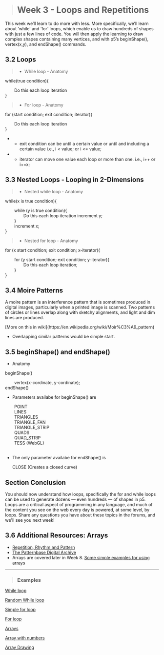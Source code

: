 ># Week 3 - Loops and Repetitions
<p>
    This week we’ll learn to do more with less. More specifically, we’ll learn about ‘while’ and ‘for’ loops, which enable us to draw hundreds of shapes with just a few lines of code. You will then apply the learning to draw complex shapes containing many vertices, and with p5’s beginShape(), vertex(x,y), and endShape() commands. 
</p>

## 3.2 Loops
>- While loop - Anatomy

while(true condition){
<div style="padding-left: 30px;">
Do this each loop iteration
</div>
}
<br>

>- For loop - Anatomy

for (start condition; exit condition; iterator){<br>
    <div style="padding-left: 30px;">
        Do this each loop iteration
    </div>
}
- - exit condition can be until a certain value or until and including a certain value
    i.e., i < value;
    or i <= value;
- - iterator can move one value each loop or more than one.
    i.e., i++ or i+=x;

## 3.3 Nested Loops - Looping in 2-Dimensions
>- Nested while loop - Anatomy

while(x is true condition){
    <div style="padding-left: 30px;">
    while (y is true condition){
    <div style="padding-left: 30px;">
        Do this each loop iteration
        increment y;
    </div> 
    }<br>
    increment x;
    </div>
}


>- Nested for loop - Anatomy

for (x start condition; exit condition; x-iterator){
    <div style="padding-left: 30px;">
    for (y start condition; exit condition; y-iterator){
        <div style="padding-left: 30px;">
        Do this each loop iteration;
        </div> 
    }
    </div>
}

## 3.4 Moire Patterns
<p>A moire pattern is an interference pattern that is sometimes produced in digital images, particularly when a printed image is scanned. Two patterns of circles or lines overlap along with sketchy alignments, and light and dim lines are produced.</p>
[More on this in wiki](https://en.wikipedia.org/wiki/Moir%C3%A9_pattern)

- Overlapping similar patterns would be simple start.

## 3.5 beginShape() and endShape()
- Anatomy

beginShape()
<div style="padding-left: 30px;">
    vertex(x-cordinate, y-cordinate);
</div>
endShape()

- Parameters availabe for beginShape() are
<div style="padding-left: 30px;">
POINT<br>
LINES<br>
TRIANGLES<br>
TRIANGLE_FAN<br>
TRIANGLE_STRIP<br>
QUADS<br>
QUAD_STRIP<br>
TESS (WebGL)
</div><br>

- The only parameter availabe for endShape() is
<ul>
CLOSE (Creates a closed curve)
</ul>


## Section Conclusion
<p>
    You should now understand how loops, specifically the for and while loops can be used to generate dozens — even hundreds — of shapes in p5. Loops are a critical aspect of programming in any language, and much of the content you see on the web every day is powered, at some level, by loops. Share any questions you have about these topics in the forums, and we'll see you next week! 
</p>

## 3.6 Additional Resources: Arrays
- [Repetition, Rhythm and Pattern](http://flyeschool.com/content/repetition-rhythm-and-pattern)
- [The Patternbase Digital Archive](https://patternbase.tumblr.com/)
- Arrays are covered later in Week 8. [Some simple examples for using arrays](https://openprocessing.org/sketch/400510#)
----
>### Examples
[While loop](https://openprocessing.org/sketch/400504#)

[Random While loop](https://openprocessing.org/sketch/400505#)

[Simple for loop](https://openprocessing.org/sketch/400506#)

[For loop](https://openprocessing.org/sketch/400507#)

[Arrays](https://openprocessing.org/sketch/400508#)

[Array with numbers](https://openprocessing.org/sketch/400509#)

[Array Drawing](https://openprocessing.org/sketch/400510#)

